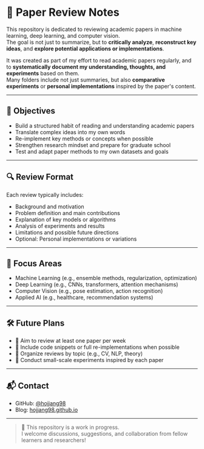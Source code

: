 # 📄 Paper Review Notes

This repository is dedicated to reviewing academic papers in machine learning, deep learning, and computer vision.  
The goal is not just to summarize, but to **critically analyze**, **reconstruct key ideas**, and **explore potential applications or implementations**.

It was created as part of my effort to read academic papers regularly, and to **systematically document my understanding, thoughts, and experiments** based on them.  
Many folders include not just summaries, but also **comparative experiments** or **personal implementations** inspired by the paper's content.

---

## 🎯 Objectives

- Build a structured habit of reading and understanding academic papers  
- Translate complex ideas into my own words  
- Re-implement key methods or concepts when possible  
- Strengthen research mindset and prepare for graduate school  
- Test and adapt paper methods to my own datasets and goals

---

## 🔍 Review Format

Each review typically includes:

- Background and motivation  
- Problem definition and main contributions  
- Explanation of key models or algorithms  
- Analysis of experiments and results  
- Limitations and possible future directions  
- Optional: Personal implementations or variations

---

## 🧠 Focus Areas

- Machine Learning (e.g., ensemble methods, regularization, optimization)  
- Deep Learning (e.g., CNNs, transformers, attention mechanisms)  
- Computer Vision (e.g., pose estimation, action recognition)  
- Applied AI (e.g., healthcare, recommendation systems)

---

## 🛠️ Future Plans

- 📌 Aim to review at least one paper per week  
- 📌 Include code snippets or full re-implementations when possible  
- 📌 Organize reviews by topic (e.g., CV, NLP, theory)  
- 📌 Conduct small-scale experiments inspired by each paper

---

## 📬 Contact

- GitHub: [@hojjang98](https://github.com/hojjang98)  
- Blog: [hojjang98.github.io](https://hojjang98.github.io)

---

> 🚧 This repository is a work in progress.  
> I welcome discussions, suggestions, and collaboration from fellow learners and researchers!
